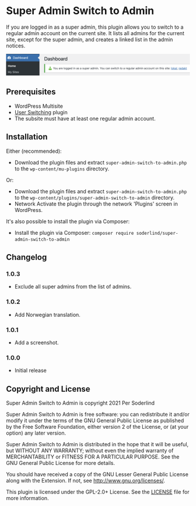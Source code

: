 # Super Admin Switch to Admin

If you are logged in as a super admin, this plugin allows you to switch to a regular admin account on the current site. It lists all admins for the current site, except for the super admin, and creates a linked list in the admin notices.

<img src=".wordpress-org/screenshot-1.png">

## Prerequisites

- WordPress Multisite
- [User Switching](https://wordpress.org/plugins/user-switching/) plugin
- The subsite must have at least one regular admin account.

## Installation

Either (recommended):

- Download the plugin files and extract `super-admin-switch-to-admin.php` to the `wp-content/mu-plugins` directory.

Or:

- Download the plugin files and extract `super-admin-switch-to-admin.php` to the `wp-content/plugins/super-admin-switch-to-admin` directory.
- Network Activate the plugin through the network 'Plugins' screen in WordPress.

It's also possible to install the plugin via Composer:

- Install the plugin via Composer: `composer require soderlind/super-admin-switch-to-admin`

## Changelog

### 1.0.3

- Exclude all super admins from the list of admins.

### 1.0.2

- Add Norwegian translation.

### 1.0.1

- Add a screenshot.

### 1.0.0

- Initial release

## Copyright and License

Super Admin Switch to Admin is copyright 2021 Per Soderlind

Super Admin Switch to Admin is free software: you can redistribute it and/or modify it under the terms of the GNU General Public License as published by the Free Software Foundation, either version 2 of the License, or (at your option) any later version.

Super Admin Switch to Admin is distributed in the hope that it will be useful, but WITHOUT ANY WARRANTY; without even the implied warranty of MERCHANTABILITY or FITNESS FOR A PARTICULAR PURPOSE. See the GNU General Public License for more details.

You should have received a copy of the GNU Lesser General Public License along with the Extension. If not, see http://www.gnu.org/licenses/.

This plugin is licensed under the GPL-2.0+ License. See the [LICENSE](LICENSE) file for more information.
